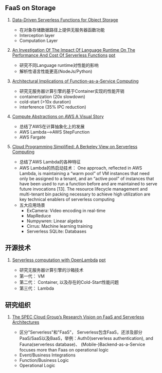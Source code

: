 ## FaaS on Storage

1. [Data-Driven Serverless Functions for Object Storage]()
   
   + 在对象存储数据路径上提供无服务器函数功能
   + Interception layer
   + Computation Layer
   
2. [An Investigation Of The Impact Of Language Runtime On The Performance And Cost Of Serverless Functions](http://faculty.washington.edu/wlloyd/courses/tcss562/papers/Fall2019/Group10-AnInvestigationOfTheImpactOfLanguageRuntimeOnThePerformanceAndCostOfServerlessFunctions.pdf)
   [ppt](https://www.serverlesscomputing.org/wosc4/presentations/p5-UCC-Presentation.pdf)
   
   + 研究不同Language runtime对性能的影响
   + 解析性语言性能更高(NodeJs/Python)
   
3. [Architectural Implications of Function-as-a-Service Computing]()

   + 研究无服务器计算引擎的基于Container实现的性能开销
   + containerization (20x slowdown)
   + cold-start (>10x duration)
   + interference (35% IPC reduction)

   
4. [Compute Abstractions on AWS A Visual Story](https://amazonaws-china.com/cn/blogs/architecture/compute-abstractions-on-aws-a-visual-story/)

   + 总结了AWS在计算抽象化上的发展
   + AWS Lambda-->AWS StepFunction
   + AWS Fargate
   
5. [Cloud Programming Simplified: A Berkeley View on Serverless Computing](https://arxiv.org/pdf/1902.03383.pdf)
   
   + 总结了AWS Lambda的各种特征
   + AWS Lambda的热启动技术：
     One approach, reflected in AWS Lambda, is maintaining a “warm pool” of VM instances
that need only be assigned to a tenant, and an “active pool” of instances that have been used to
run a function before and are maintained to serve future invocations [13]. The resource lifecycle
management and multi-tenant bin packing necessary to achieve high utilization are key technical
enablers of serverless computing
   + 五大应用场景
     + ExCamera: Video encoding in real-time
     + MapReduce
     + Numpywren: Linear algebra
     + Cirrus: Machine learning training
     + Serverless SQLite: Databases
   
## 开源技术

1. [Serverless computation with OpenLambda](https://www.usenix.org/system/files/conference/hotcloud16/hotcloud16_hendrickson.pdf)
   [ppt]()
   
   + 研究无服务器计算引擎的沙箱技术
   + 第一代： VM
   + 第二代： Container, 以及存在的Cold-Start性能问题
   + 第三代： Lambda
   
## 研究组织

1. [The SPEC Cloud Group’s Research Vision on FaaS and Serverless Architectures]()

   + 区分"Serverless"和"FaaS"， Serverless包含FaaS，还涉及部分PaaS/SaaS以及BaaS，举例：Auth0(serverless authentication), and Fauna(serverless database)、 (Mobile-)Backend-as-a-Service focuses more than Faas on operational logic
   + Event/Business Integrations
   + Function/Business Logic
   + Operational Logic
